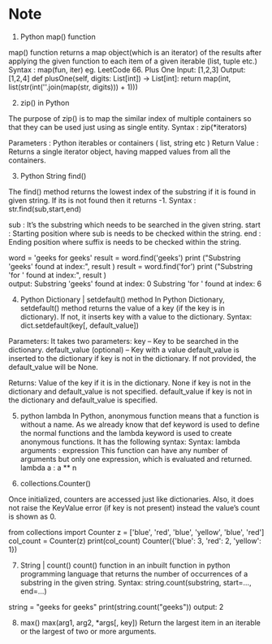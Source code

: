 # Note
1. Python map() function

map() function returns a map object(which is an iterator) of the results after applying the given function to each item of a given iterable (list, tuple etc.)
Syntax :
map(fun, iter)
eg. LeetCode 66. Plus One
Input: [1,2,3]
Output: [1,2,4]
    def plusOne(self, digits: List[int]) -> List[int]:
        return map(int, list(str(int(''.join(map(str, digits))) + 1)))
        
2. zip() in Python

The purpose of zip() is to map the similar index of multiple containers so that they can be used just using as single entity.
Syntax :
zip(*iterators)

Parameters :
Python iterables or containers ( list, string etc )
Return Value :
Returns a single iterator object, having mapped values from all the
containers.

3. Python String find()

The find() method returns the lowest index of the substring if it is found in given string. If its is not found then it returns -1.
Syntax :
str.find(sub,start,end)

sub : It’s the substring which needs to be searched in the given string.
start : Starting position where sub is needs to be checked within the string.
end : Ending position where suffix is needs to be checked within the string.

word = 'geeks for geeks'
result = word.find('geeks') 
print ("Substring 'geeks' found at index:", result )
result = word.find('for') 
print ("Substring 'for ' found at index:", result )  
output:
Substring 'geeks' found at index: 0
Substring 'for ' found at index: 6

4. Python Dictionary | setdefault() method
In Python Dictionary, setdefault() method returns the value of a key (if the key is in dictionary). If not, it inserts key with a value to the dictionary.
Syntax: dict.setdefault(key[, default_value])

Parameters: It takes two parameters:
key – Key to be searched in the dictionary.
default_value (optional) – Key with a value default_value is inserted to the dictionary if key is not in the dictionary. If not provided, the default_value will be None.

Returns:
Value of the key if it is in the dictionary.
None if key is not in the dictionary and default_value is not specified.
default_value if key is not in the dictionary and default_value is specified.

5. python lambda
In Python, anonymous function means that a function is without a name. As we already know that def keyword is used to define the normal functions and the lambda keyword is used to create anonymous functions. It has the following syntax:
Syntax: lambda arguments : expression
This function can have any number of arguments but only one expression, which is evaluated and returned.
lambda a : a ** n 

6. collections.Counter()

Once initialized, counters are accessed just like dictionaries. Also, it does not raise the KeyValue error (if key is not present) instead the value’s count is shown as 0.

from collections import Counter 
z = ['blue', 'red', 'blue', 'yellow', 'blue', 'red'] 
col_count = Counter(z) 
print(col_count) 
Counter({'blue': 3, 'red': 2, 'yellow': 1})

7. String | count()
count() function in an inbuilt function in python programming language that returns the number of occurrences of a substring in the given string.
Syntax:
string.count(substring, start=…, end=…)

string = "geeks for geeks" 
print(string.count("geeks")) 
output: 2

8. max()
max(arg1, arg2, *args[, key])
Return the largest item in an iterable or the largest of two or more arguments.

